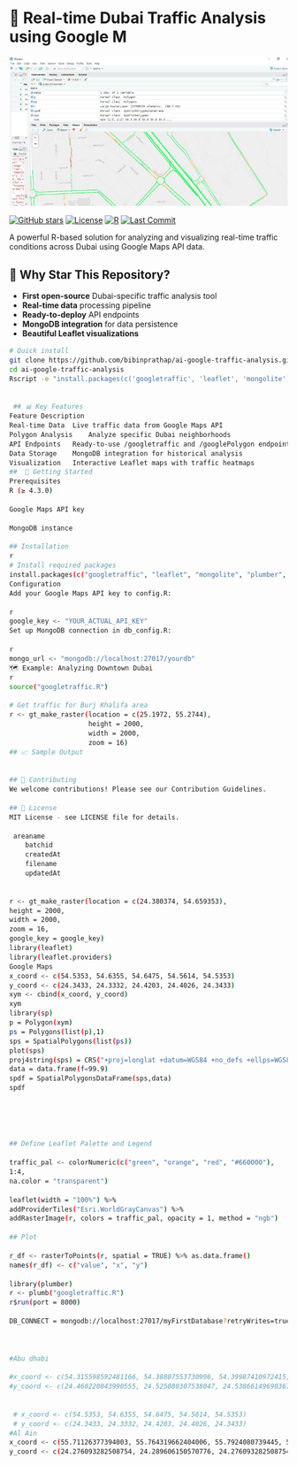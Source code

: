  
 # 🚦 Real-time Dubai Traffic Analysis using Google M 
  ![  Traffic Visualization](google-traffic.jpeg)  


[![GitHub stars](https://img.shields.io/github/stars/bibinprathap/ai-google-traffic-analysis.svg?style=social)](https://github.com/bibinprathap/ai-google-traffic-analysis/stargazers)
[![License](https://img.shields.io/badge/license-MIT-blue.svg)](https://opensource.org/licenses/MIT)
[![R](https://img.shields.io/badge/R-4.3+-blue.svg)](https://www.r-project.org/)
[![Last Commit](https://img.shields.io/github/last-commit/bibinprathap/ai-google-traffic-analysis)](https://github.com/bibinprathap/ai-google-traffic-analysis/commits/main)

A powerful R-based solution for analyzing and visualizing real-time traffic conditions across Dubai using Google Maps API data.

## 🌟 Why Star This Repository?

- **First open-source** Dubai-specific traffic analysis tool
- **Real-time data** processing pipeline
- **Ready-to-deploy** API endpoints
- **MongoDB integration** for data persistence
- **Beautiful Leaflet visualizations**

```bash
# Quick install
git clone https://github.com/bibinprathap/ai-google-traffic-analysis.git
cd ai-google-traffic-analysis
Rscript -e "install.packages(c('googletraffic', 'leaflet', 'mongolite'))"


 ## 📊 Key Features
Feature	Description
Real-time Data	Live traffic data from Google Maps API
Polygon Analysis	Analyze specific Dubai neighborhoods
API Endpoints	Ready-to-use /googletraffic and /googlePolygon endpoints
Data Storage	MongoDB integration for historical analysis
Visualization	Interactive Leaflet maps with traffic heatmaps
##  🚀 Getting Started
Prerequisites
R (≥ 4.3.0)

Google Maps API key

MongoDB instance

## Installation
r
# Install required packages
install.packages(c("googletraffic", "leaflet", "mongolite", "plumber", "raster", "sp"))
Configuration
Add your Google Maps API key to config.R:

r
google_key <- "YOUR_ACTUAL_API_KEY"
Set up MongoDB connection in db_config.R:

r
mongo_url <- "mongodb://localhost:27017/yourdb"
🗺️ Example: Analyzing Downtown Dubai
r
source("googletraffic.R")

# Get traffic for Burj Khalifa area
r <- gt_make_raster(location = c(25.1972, 55.2744), 
                    height = 2000, 
                    width = 2000,
                    zoom = 16)
## 📈 Sample Output
 

## 🤝 Contributing
We welcome contributions! Please see our Contribution Guidelines.

## 📜 License
MIT License - see LICENSE file for details.
 
 areaname
    batchid
    createdAt
    filename
    updatedAt


r <- gt_make_raster(location = c(24.380374, 54.659353),
height = 2000,
width = 2000,
zoom = 16,
google_key = google_key)
library(leaflet)
library(leaflet.providers)
Google Maps
x_coord <- c(54.5353, 54.6355, 54.6475, 54.5614, 54.5353)
y_coord <- c(24.3433, 24.3332, 24.4203, 24.4026, 24.3433)
xym <- cbind(x_coord, y_coord)
xym
library(sp)
p = Polygon(xym)
ps = Polygons(list(p),1)
sps = SpatialPolygons(list(ps))
plot(sps)
proj4string(sps) = CRS("+proj=longlat +datum=WGS84 +no_defs +ellps=WGS84 +towgs84=0,0,0")
data = data.frame(f=99.9)
spdf = SpatialPolygonsDataFrame(sps,data)
spdf





## Define Leaflet Palette and Legend

traffic_pal <- colorNumeric(c("green", "orange", "red", "#660000"),
1:4,
na.color = "transparent")

leaflet(width = "100%") %>%
addProviderTiles("Esri.WorldGrayCanvas") %>%
addRasterImage(r, colors = traffic_pal, opacity = 1, method = "ngb")

## Plot

r_df <- rasterToPoints(r, spatial = TRUE) %>% as.data.frame()
names(r_df) <- c("value", "x", "y")

library(plumber)
r <- plumb("googletraffic.R")
r$run(port = 8000)

DB_CONNECT = mongodb://localhost:27017/myFirstDatabase?retryWrites=true&w=majority



#Abu dhabi

#x_coord <- c(54.315598592481166, 54.38807553730996, 54.39987410972415, 54.45255673177493, 54.46228594160962, 54.41234266445588, 54.42790940019273, 54.39807315669759, 54.41039682248953, 54.42350165251307, 54.43876477808257, 54.4739054625349, 54.47958476507358, 54.48668389324558, 54.5200497956549, 54.58962125174375, 54.61269341830288, 54.59273896642898, 54.55822315778096, 54.60730032320237, 54.715748929643354, 54.704901852468, 54.59823892690443, 54.54942707961365, 54.515573153632886, 54.455450081068875, 54.470312024174376, 54.52224892039041, 54.52318787114257, 54.5132904654011, 54.498111997715654, 54.48510188255767, 54.487703905589484, 54.48163251851497, 54.37364856270085, 54.32717665638944, 54.32374592161605, 54.313987709056846, 54.306940111095116, 54.31543337017581, 54.31561111799459, 54.315596926112704, 54.31559867601632, 54.315598592481166)
#y_coord <- c(24.460220843990555, 24.525080307538047, 24.53866149690367, 24.56062896035357, 24.51165532519562, 24.520507396567623, 24.479782705694376, 24.46325298286861, 24.449673372971446, 24.444191801391938, 24.44742315804865, 24.43029602391175, 24.42803377567479, 24.424155541450617, 24.423509157489576, 24.446130625326973, 24.45259315637057, 24.4872769932456, 24.50543529775517, 24.51819361836573, 24.479082016049446, 24.370442536345635, 24.30125967535602, 24.289725527109226, 24.316105246788084, 24.31672102910197, 24.382240205171072, 24.380828115762597, 24.389584270177252, 24.392058852126482, 24.391663890040263, 24.39363868812943, 24.401340105734903, 24.40331475256393, 24.43332558192172, 24.456345115435255, 24.458153014412346, 24.45371166177837, 24.45502763443831, 24.460126898655204, 24.460211500566288, 24.46022011266264, 24.460220332181777, 24.460220843990555)


 # x_coord <- c(54.5353, 54.6355, 54.6475, 54.5614, 54.5353)
 # y_coord <- c(24.3433, 24.3332, 24.4203, 24.4026, 24.3433)
#Al Ain
x_coord <- c(55.71126377394003, 55.764319662404006, 55.7924080739445, 55.76041842642297, 55.75261608988441, 55.76041842642297, 55.777583566808886, 55.81503478219551, 55.83376038988885, 55.87901394181415, 55.899300016815005, 55.828298754310964, 55.66366945334127, 55.55521697545058, 55.55989837737411, 55.62309730333956, 55.70112066872798, 55.71126377394003)
y_coord <- c(24.276093282508754, 24.289606150570776, 24.276093282508754, 24.259733645365657, 24.23768041102987, 24.228431142845196, 24.231988633219544, 24.207795738779183, 24.200679307241487, 24.15441282260754, 24.090323871205428, 24.032616394206528, 24.052567592610032, 24.092460686606543, 24.180039409510627, 24.264712878709986, 24.303828637089268, 24.276093282508754)

